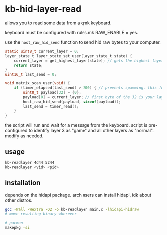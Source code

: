 # kb-hid-layer-read

allows you to read some data from a qmk keyboard.

keyboard must be configured with rules.mk RAW_ENABLE = yes.

use the `host_raw_hid_send` function to send hid raw bytes to your computer.

```c
static uint8_t current_layer = 0;
layer_state_t layer_state_set_user(layer_state_t state) {
    current_layer = get_highest_layer(state); // gets the highest layer
    return state;
}
uint16_t last_send = 0;

void matrix_scan_user(void) {
    if (timer_elapsed(last_send) > 200) { // prevents spamming. this function runs a lot, and will cause lag.
        uint8_t payload[32] = {0};
        payload[0] = current_layer; // first byte of the 32 is your layer num
        host_raw_hid_send(payload, sizeof(payload));
        last_send = timer_read();
    }
}
```

the script will run and wait for a message from the keyboard. script is pre-configured to identify layer 3 as "game" and all other layers as "normal". modify as needed. 

## usage

```bash
kb-readlayer 4d44 5244
kb-readlayer <vid> <pid>
```

## installation

depends on the hidapi package. arch users can install hidapi, idk about other distros.
```bash
gcc -Wall -Wextra -O2 -o kb-readlayer main.c -lhidapi-hidraw
# move resulting binary wherever
```

```bash
# pacman
makepkg -si
```
